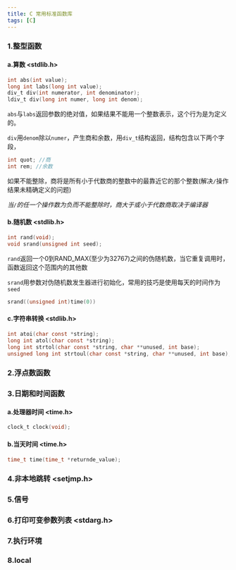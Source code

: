 ```yaml
---
title: C 常用标准函数库
tags: [C]
---
```


### 1.整型函数

#### a.算数 <stdlib.h>

``` c
int abs(int value);
long int labs(long int value);
div_t div(int numerator, int denominator);
ldiv_t div(long int numer, long int denom);
```

`abs`与`labs`返回参数的绝对值，如果结果不能用一个整数表示，这个行为是为定义的。

`div`用`denom`除以`numer`，产生商和余数，用`div_t`结构返回，结构包含以下两个字段，


``` c
int quot; //商
int rem; //余数
```

如果不能整除，商将是所有小于代数商的整数中的最靠近它的那个整数(解决`/`操作结果未精确定义的问题)

*当`/`的任一个操作数为负而不能整除时，商大于或小于代数商取决于编译器*

#### b.随机数 <stdlib.h>

``` c
int rand(void);
void srand(unsigned int seed);
```

`rand`返回一个0到RAND_MAX(至少为32767)之间的伪随机数，当它重复调用时，函数返回这个范围内的其他数

`srand`用参数对伪随机数发生器进行初始化，常用的技巧是使用每天的时间作为`seed`

``` c
srand((unsigned int)time(0))
```

#### c.字符串转换 <stdlib.h>

``` c
int atoi(char const *string);
long int atol(char const *string);
long int strtol(char const *string, char **unused, int base);
unsigned long int strtoul(char const *string, char **unused, int base);
```

### 2.浮点数函数

### 3.日期和时间函数

#### a.处理器时间 <time.h>

``` c
clock_t clock(void);
```

#### b.当天时间 <time.h>

``` c
time_t time(time_t *returnde_value);
```

### 4.非本地跳转 <setjmp.h>

### 5.信号

### 6.打印可变参数列表 <stdarg.h>

### 7.执行环境

### 8.local
